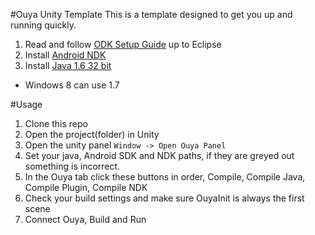 #Ouya Unity Template
This is a template designed to get you up and running quickly.  

1. Read and follow [ODK Setup Guide](https://devs.ouya.tv/developers/docs/setup) up to Eclipse
2. Install [Android NDK](http://developer.android.com/tools/sdk/ndk/index.html)
3. Install [Java 1.6 32 bit](http://www.oracle.com/technetwork/java/javasebusiness/downloads/java-archive-downloads-javase6-419409.html#jdk-6u45-oth-JPR)
  * Windows 8 can use 1.7

#Usage
1. Clone this repo
2. Open the project(folder) in Unity
3. Open the unity panel ```Window -> Open Ouya Panel```
4. Set your java, Android SDK and NDK paths, if they are greyed out something is incorrect.
5. In the Ouya tab click these buttons in order, Compile, Compile Java, Compile Plugin, Compile NDK
6. Check your build settings and make sure OuyaInit is always the first scene
7. Connect Ouya, Build and Run
